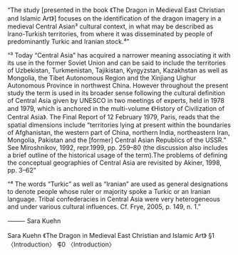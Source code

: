 “The study [presented in the book 《The Dragon in Medieval East Christian and Islamic Art》] focuses on the identification of the dragon imagery in a medieval Central Asian³ cultural context, in what may be described as Irano-Turkish territories, from where it was disseminated by people of predominantly Turkic and Iranian stock.⁴”

“³ Today “Central Asia” has acquired a narrower meaning associating it with its use in the former Soviet Union and can be said to include the territories of Uzbekistan, Turkmenistan, Tajikistan, Kyrgyzstan, Kazakhstan as well as Mongolia, the Tibet Autonomous Region and the Xinjiang Uighur Autonomous Province in northwest China. However throughout the present study the term is used in its broader sense following the cultural definition of Central Asia given by UNESCO in two meetings of experts, held in 1978 and 1979, which is anchored in the multi-volume 《History of Civilization of Central Asia》. The Final Report of 12 February 1979, Paris, reads that the spatial dimensions include “territories lying at present within the boundaries of Afghanistan, the western part of China, northern India, northeastern Iran, Mongolia, Pakistan and the [former] Central Asian Republics of the USSR.” See Miroshnikov, 1992, repr.1999, pp. 259–80 (the discussion also includes a brief outline of the historical usage of the term).The problems of defining the conceptual geographies of Central Asia are revisited by Akiner, 1998, pp. 3–62”

“⁴ The words “Turkic” as well as “Iranian” are used as general designations to denote people whose ruler or majority spoke a Turkic or an Iranian language. Tribal confederacies in Central Asia were very heterogeneous and under various cultural influences. Cf. Frye, 2005, p. 149, n. 1.”

⸻ Sara Kuehn

Sara Kuehn 《The Dragon in Medieval East Christian and Islamic Art》 §1 〈Introduction〉 ⸿0 〈Introduction〉
